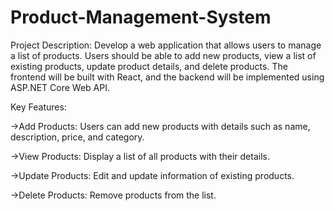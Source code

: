 # Product-Management-System
Project Description: Develop a web application that allows users to manage a list of products. Users should be able to add new products, view a list of existing products, update product details, and delete products. The frontend will be built with React, and the backend will be implemented using ASP.NET Core Web API.

Key Features:

->Add Products: Users can add new products with details such as name, description, price, and category.

->View Products: Display a list of all products with their details.

->Update Products: Edit and update information of existing products.

->Delete Products: Remove products from the list.

